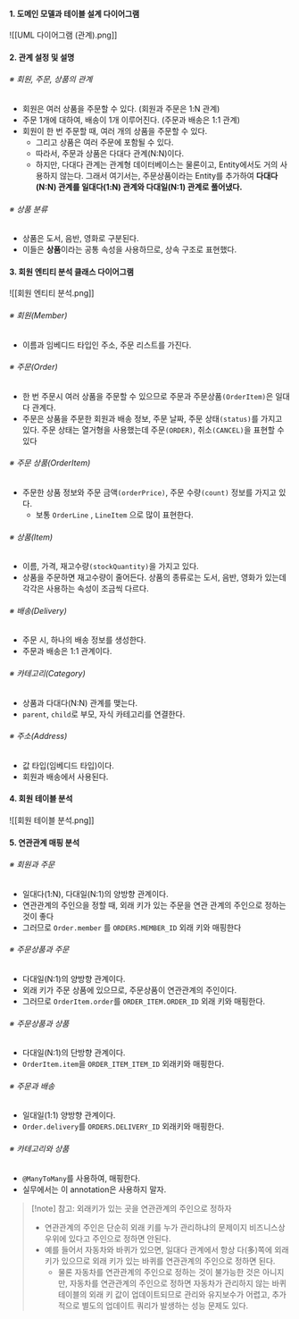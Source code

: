 
#### 1. 도메인 모델과 테이블 설계 다이어그램

![[UML 다이어그램 (관계).png]]

#### 2. 관계 설정 및 설명

###### ※ 회원, 주문, 상품의 관계
- 회원은 여러 상품을 주문할 수 있다. (회원과 주문은 1:N 관계)
- 주문 1개에 대하여, 배송이 1개 이루어진다. (주문과 배송은 1:1 관계)
- 회원이 한 번 주문할 때, 여러 개의 상품을 주문할 수 있다. 
	 - 그리고 상품은 여러 주문에 포함될 수 있다.
	 - 따라서, 주문과 상품은 다대다 관계(N:N)이다.
	 - 하지만, 다대다 관계는 관계형 데이터베이스는 물론이고, Entity에서도 거의 사용하지 않는다. 그래서 여기서는, 주문상품이라는 Entity를 추가하여 **다대다(N:N) 관계를 일대다(1:N) 관계와 다대일(N:1) 관계로 풀어냈다.**

###### ※ 상품 분류
- 상품은 도서, 음반, 영화로 구분된다.
- 이들은 **상품**이라는 공통 속성을 사용하므로, 상속 구조로 표현했다.


#### 3. 회원 엔티티 분석 클래스 다이어그램
![[회원 엔티티 분석.png]]

###### ※ 회원(Member)
- 이름과 임베디드 타입인 주소, 주문 리스트를 가진다.
###### ※ 주문(Order)
- 한 번 주문시 여러 상품을 주문할 수 있으므로 주문과 주문상품`(OrderItem)`은 일대다 관계다. 
- 주문은 상품을 주문한 회원과 배송 정보, 주문 날짜, 주문 상태`(status)`를 가지고 있다. 주문 상태는 열거형을 사용했는데 주문`(ORDER)`, 취소`(CANCEL)`을 표현할 수 있다
###### ※ 주문 상품(OrderItem)
- 주문한 상품 정보와 주문 금액`(orderPrice)`, 주문 수량`(count)` 정보를 가지고 있다. 
	- 보통 `OrderLine` , `LineItem` 으로 많이 표현한다.
###### ※ 상품(Item)
- 이름, 가격, 재고수량`(stockQuantity)`을 가지고 있다.
- 상품을 주문하면 재고수량이 줄어든다. 상품의 종류로는 도서, 음반, 영화가 있는데 각각은 사용하는 속성이 조금씩 다르다.
###### ※ 배송(Delivery)
- 주문 시, 하나의 배송 정보를 생성한다.
- 주문과 배송은 1:1 관계이다.
###### ※ 카테고리(Category)
- 상품과 다대다(N:N) 관계를 맺는다.
- `parent`, `child`로 부모, 자식 카테고리를 연결한다.
###### ※ 주소(Address)
- 값 타입(임베디드 타입)이다.
- 회원과 배송에서 사용된다.


#### 4. 회원 테이블 분석
![[회원 테이블 분석.png]]


#### 5. 연관관계 매핑 분석

###### ※ 회원과 주문
- 일대다(1:N), 다대일(N:1)의 양방향 관계이다.
- 연관관계의 주인으을 정할 때, 외래 키가 있는 주문을 연관 관계의 주인으로 정하는 것이 좋다
- 그러므로 `Order.member` 를 `ORDERS.MEMBER_ID` 외래 키와 매핑한다
###### ※ 주문상품과 주문
- 다대일(N:1)의 양방향 관계이다.
- 외래 키가 주문 상품에 있으므로, 주문상품이 연관관계의 주인이다.
- 그러므로 `OrderItem.order`를 `ORDER_ITEM.ORDER_ID` 외래 키와 매핑한다.
###### ※ 주문상품과 상품
- 다대일(N:1)의 단방향 관계이다.
- `OrderItem.item`을 `ORDER_ITEM_ITEM_ID` 외래키와 매핑한다.
###### ※ 주문과 배송
- 일대일(1:1) 양방향 관계이다.
- `Order.delivery`를 `ORDERS.DELIVERY_ID` 외래키와 매핑한다.
###### ※ 카테고리와 상품
- `@ManyToMany`를 사용하여, 매핑한다.
- 실무에서는 이 annotation은 사용하지 말자.

> [!note] 참고: 외래키가 있는 곳을 연관관계의 주인으로 정하자
> - 연관관계의 주인은 단순히 외래 키를 누가 관리하냐의 문제이지 비즈니스상 우위에 있다고 주인으로 정하면 안된다.
> - 예를 들어서 자동차와 바퀴가 있으면, 일대다 관계에서 항상 다(多)쪽에 외래 키가 있으므로 외래 키가 있는 바퀴를 연관관계의 주인으로 정하면 된다. 
> 	- 물론 자동차를 연관관계의 주인으로 정하는 것이 불가능한 것은 아니지만, 자동차를 연관관계의 주인으로 정하면 자동차가 관리하지 않는 바퀴 테이블의 외래 키 값이 업데이트되므로 관리와 유지보수가 어렵고, 추가적으로 별도의 업데이트 쿼리가 발생하는 성능 문제도 있다.